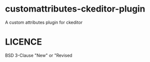 # customattributes-ckeditor-plugin

A custom attributes plugin for ckeditor

# LICENCE

BSD 3-Clause "New" or "Revised
